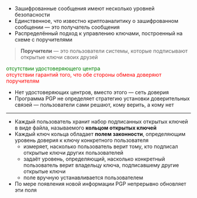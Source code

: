 - Зашифрованные сообщения имеют несколько уровней безопасности
- Единственное, что известно криптоаналитику о зашифрованном сообщении — это получатель сообщения
- Распределённый подход к управлению ключами, построенный на схеме с поручителями

> **Поручители** — это пользователи системы, которые подписывают открытые ключи своих друзей

<span style="color:green">отсутствии удостоверяющего центра</span><br>
<span style="color:red">отсутствии гарантий того, что обе стороны обмена доверяют поручителям</span>

- Нет удостоверяющих центров, вместо этого — сеть доверия
- Программа PGP не определяет стратегию установки доверительных связей — пользователи сами решают, кому верить, а кому нет

---

- Каждый пользователь хранит набор подписанных открытых ключей в виде файла, называемого **кольцом открытых ключей**
- Каждый ключ кольца обладает **полем законности**, определяющим уровень доверия к ключу конкретного пользователя
    - измеряет, насколько пользователь верит тому, кто подписал открытые ключи других пользователей
    - задаёт уровень, определяющий, насколько конкретный пользователь верит владельцу ключа, подписавшему другие открытые ключи
    - поле вручную устанавливается пользователем
- По мере появления новой информации PGP непрерывно обновляет эти поля
